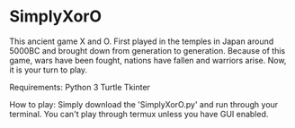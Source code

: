 # SimplyXorO
This ancient game X and O. First played in the temples in Japan around 5000BC and brought down from generation to generation.
Because of this game, wars have been fought, nations have fallen and warriors arise. Now, it is your turn to play.

Requirements:
Python 3
Turtle
Tkinter

How to play:
Simply download the 'SimplyXorO.py' and run through your terminal. You can't play through termux unless you have GUI enabled.
